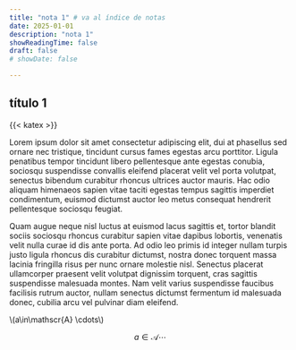 ```yaml
---
title: "nota 1" # va al índice de notas
date: 2025-01-01
description: "nota 1" 
showReadingTime: false
draft: false
# showDate: false

---
```


## título 1

{{< katex >}}

Lorem ipsum dolor sit amet consectetur adipiscing elit, dui at phasellus sed ornare nec tristique, tincidunt cursus fames egestas arcu porttitor. Ligula penatibus tempor tincidunt libero pellentesque ante egestas conubia, sociosqu suspendisse convallis eleifend placerat velit vel porta volutpat, senectus bibendum curabitur rhoncus ultrices auctor mauris. Hac odio aliquam himenaeos sapien vitae taciti egestas tempus sagittis imperdiet condimentum, euismod dictumst auctor leo metus consequat hendrerit pellentesque sociosqu feugiat.

Quam augue neque nisl luctus at euismod lacus sagittis et, tortor blandit sociis sociosqu rhoncus curabitur sapien vitae dapibus lobortis, venenatis velit nulla curae id dis ante porta. Ad odio leo primis id integer nullam turpis justo ligula rhoncus dis curabitur dictumst, nostra donec torquent massa lacinia fringilla risus per nunc ornare molestie nisl. Senectus placerat ullamcorper praesent velit volutpat dignissim torquent, cras sagittis suspendisse malesuada montes. Nam velit varius suspendisse faucibus facilisis rutrum auctor, nullam senectus dictumst fermentum id malesuada donec, cubilia arcu vel pulvinar diam eleifend.

\\(a\in\mathscr{A} \cdots\\) 

$$ a\in\mathscr{A} \cdots $$


